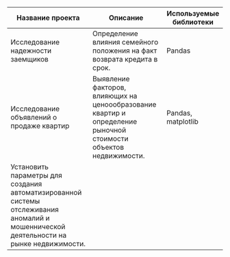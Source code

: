 |**Название проекта**|**Описание**                |**Используемые библиотеки**|
|--------------------|----------------------------|---------------------------|
|Исследование надежности заемщиков|Определение влияния семейного положения на факт возврата кредита в срок.|Pandas|
|Исследование объявлений о продаже квартир|Выявление факторов, влияющих на ценоообразование квартир и определение рыночной стоимости объектов недвижимости.|Pandas, matplotlib|
|Установить параметры для создания автоматизированной системы отслеживания аномалий и мошеннической деятельности на рынке недвижимости.
